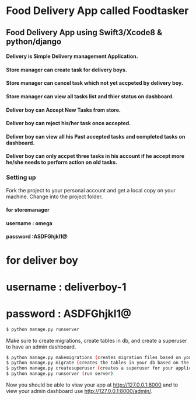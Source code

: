 # Food Delivery App called Foodtasker
## Food Delivery App using Swift3/Xcode8 &amp; python/django

#### Delivery is Simple Delivery management Application.
#### Store manager can create task for delivery boys.
#### Store manager can cancel task which not yet accpeted by delivery boy.
#### Store manager can view all tasks list and thier status on dashboard.

#### Deliver boy can Accept New Tasks from store.
#### Deliver boy can reject his/her task once accepted.
#### Deliver boy can view all his Past accepted tasks and completed tasks on dashboard.
#### Deliver boy can only accpet three tasks in his account if he accept more he/she needs to perform action on old tasks.





### Setting up


Fork the project to your personal account and get a local copy on your machine.
Change into the project folder.

#### for storemanager 
#### username : omega
#### password :ASDFGhjkl1@


# for deliver boy
# username : deliverboy-1
# password : ASDFGhjkl1@


```sh
$ python manage.py runserver
```

Make sure to create migrations, create tables in db, and create a superuser to have an admin dashboard.

```sh
$ python manage.py makemigrations (creates migration files based on your models)
$ python manage.py migrate (creates the tables in your db based on the migration files)
$ python manage.py createsuperuser (creates a superuser for your application in the db)
$ python manage.py runserver (run server)
```

Now you should be able to view your app at http://127.0.0.1:8000 and to view your admin dashboard use 
http://127.0.0.1:8000/admin/.
